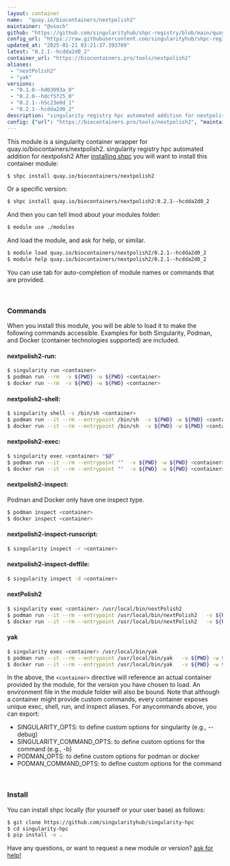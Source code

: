 ```yaml
---
layout: container
name:  "quay.io/biocontainers/nextpolish2"
maintainer: "@vsoch"
github: "https://github.com/singularityhub/shpc-registry/blob/main/quay.io/biocontainers/nextpolish2/container.yaml"
config_url: "https://raw.githubusercontent.com/singularityhub/shpc-registry/main/quay.io/biocontainers/nextpolish2/container.yaml"
updated_at: "2025-01-21 03:21:37.393769"
latest: "0.2.1--hcdda2d0_2"
container_url: "https://biocontainers.pro/tools/nextpolish2"
aliases:
 - "nextPolish2"
 - "yak"
versions:
 - "0.1.0--hd03093a_0"
 - "0.2.0--hdcf5f25_0"
 - "0.2.1--h5c23e0d_1"
 - "0.2.1--hcdda2d0_2"
description: "singularity registry hpc automated addition for nextpolish2"
config: {"url": "https://biocontainers.pro/tools/nextpolish2", "maintainer": "@vsoch", "description": "singularity registry hpc automated addition for nextpolish2", "latest": {"0.2.1--hcdda2d0_2": "sha256:139ee09d62512c7d60b7a054b03b6224d3ac001bc6884dc7a97bcaac44779076"}, "tags": {"0.1.0--hd03093a_0": "sha256:365eec84cc21ecfcc17dad88441c6126b95720f14d9da45bedc22126a09772f7", "0.2.0--hdcf5f25_0": "sha256:ab3c298a7fc7bc309f75b00f017c23efb57694077ede017dd6e471e8e6b6cabe", "0.2.1--h5c23e0d_1": "sha256:745502812cb406e9450f696037b5a42953104bee5f0bd72bfd2acf44e734c4f9", "0.2.1--hcdda2d0_2": "sha256:139ee09d62512c7d60b7a054b03b6224d3ac001bc6884dc7a97bcaac44779076"}, "docker": "quay.io/biocontainers/nextpolish2", "aliases": {"nextPolish2": "/usr/local/bin/nextPolish2", "yak": "/usr/local/bin/yak"}}
---
```


This module is a singularity container wrapper for quay.io/biocontainers/nextpolish2.
singularity registry hpc automated addition for nextpolish2
After [installing shpc](#install) you will want to install this container module:


```bash
$ shpc install quay.io/biocontainers/nextpolish2
```

Or a specific version:

```bash
$ shpc install quay.io/biocontainers/nextpolish2:0.2.1--hcdda2d0_2
```

And then you can tell lmod about your modules folder:

```bash
$ module use ./modules
```

And load the module, and ask for help, or similar.

```bash
$ module load quay.io/biocontainers/nextpolish2/0.2.1--hcdda2d0_2
$ module help quay.io/biocontainers/nextpolish2/0.2.1--hcdda2d0_2
```

You can use tab for auto-completion of module names or commands that are provided.

<br>

### Commands

When you install this module, you will be able to load it to make the following commands accessible.
Examples for both Singularity, Podman, and Docker (container technologies supported) are included.

#### nextpolish2-run:

```bash
$ singularity run <container>
$ podman run --rm  -v ${PWD} -w ${PWD} <container>
$ docker run --rm  -v ${PWD} -w ${PWD} <container>
```

#### nextpolish2-shell:

```bash
$ singularity shell -s /bin/sh <container>
$ podman run --it --rm --entrypoint /bin/sh  -v ${PWD} -w ${PWD} <container>
$ docker run --it --rm --entrypoint /bin/sh  -v ${PWD} -w ${PWD} <container>
```

#### nextpolish2-exec:

```bash
$ singularity exec <container> "$@"
$ podman run --it --rm --entrypoint ""  -v ${PWD} -w ${PWD} <container> "$@"
$ docker run --it --rm --entrypoint ""  -v ${PWD} -w ${PWD} <container> "$@"
```

#### nextpolish2-inspect:

Podman and Docker only have one inspect type.

```bash
$ podman inspect <container>
$ docker inspect <container>
```

#### nextpolish2-inspect-runscript:

```bash
$ singularity inspect -r <container>
```

#### nextpolish2-inspect-deffile:

```bash
$ singularity inspect -d <container>
```


#### nextPolish2

```bash
$ singularity exec <container> /usr/local/bin/nextPolish2
$ podman run --it --rm --entrypoint /usr/local/bin/nextPolish2   -v ${PWD} -w ${PWD} <container> -c " $@"
$ docker run --it --rm --entrypoint /usr/local/bin/nextPolish2   -v ${PWD} -w ${PWD} <container> -c " $@"
```


#### yak

```bash
$ singularity exec <container> /usr/local/bin/yak
$ podman run --it --rm --entrypoint /usr/local/bin/yak   -v ${PWD} -w ${PWD} <container> -c " $@"
$ docker run --it --rm --entrypoint /usr/local/bin/yak   -v ${PWD} -w ${PWD} <container> -c " $@"
```



In the above, the `<container>` directive will reference an actual container provided
by the module, for the version you have chosen to load. An environment file in the
module folder will also be bound. Note that although a container
might provide custom commands, every container exposes unique exec, shell, run, and
inspect aliases. For anycommands above, you can export:

 - SINGULARITY_OPTS: to define custom options for singularity (e.g., --debug)
 - SINGULARITY_COMMAND_OPTS: to define custom options for the command (e.g., -b)
 - PODMAN_OPTS: to define custom options for podman or docker
 - PODMAN_COMMAND_OPTS: to define custom options for the command

<br>

### Install

You can install shpc locally (for yourself or your user base) as follows:

```bash
$ git clone https://github.com/singularityhub/singularity-hpc
$ cd singularity-hpc
$ pip install -e .
```

Have any questions, or want to request a new module or version? [ask for help!](https://github.com/singularityhub/singularity-hpc/issues)
